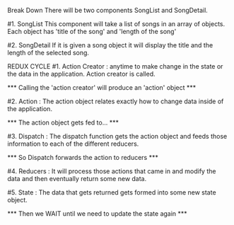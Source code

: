 Break Down
There will be two components SongList and SongDetail.

#1. SongList
This component will take a list of songs in an array of objects.
Each object has 'title of the song' and 'length of the song'

#2. SongDetail
If it is given a song object it will display the title and the length of the selected song.


REDUX CYCLE
#1. Action Creator : anytime to make change in the state or the data in the application. Action creator is called.

*** Calling the 'action creator' will produce an 'action' object ***

#2. Action : The action object relates exactly how to change data inside of the application.

*** The action object gets fed to... ***

#3. Dispatch : The dispatch function gets the action object and feeds those information to each of the different reducers.

*** So Dispatch forwards the action to reducers ***

#4. Reducers : It will process those actions that came in and modify the data and then eventually return some new data.

#5. State : The data that gets returned gets formed into some new state object.

*** Then we WAIT until we need to update the state again ***

